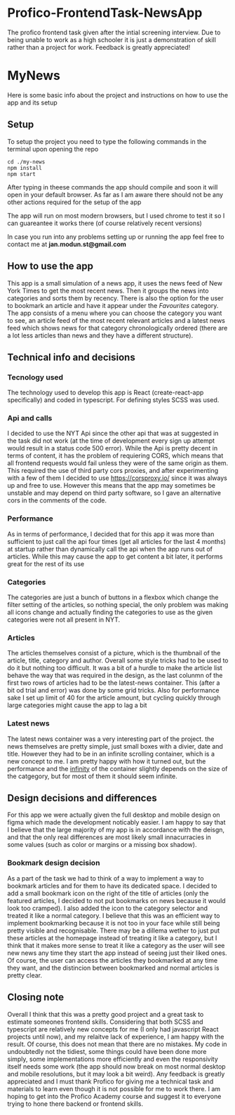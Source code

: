 # Profico-FrontendTask-NewsApp
The profico frontend task given after the intial screening interview. Due to being unable to work as a high schooler it is just a demonstration of skill rather than a project for work. Feedback is greatly appreciated!
<h1>MyNews</h1>
<p>Here is some basic info about the project and instructions on how to use the app and its setup</p>
<h2>Setup</h2>
<p>To setup the project you need to type the following commands in the terminal upon opening the repo</p>
<pre>
<code>cd ./my-news</code>
<code>npm install</code>
<code>npm start</code>
</pre >
<p>After typing in theese commands the app should compile and soon it will open in your default browser. As far as I am aware there should not be any other actions required for the setup of the app</p>
<p>The app will run on most modern browsers, but I used chrome to test it so I can guareantee it works there (of course relatively recent versions)</p>
<p>In case you run into any problems setting up or running the app feel free to contact me at <b>jan.modun.st@gmail.com</b></p>
<h2>How to use the app</h2>
<p>This app is a small simulation of a news app, it uses the news feed of New York Times to get the most recent news. Then it groups the news into categories and sorts them by recency. There is also the option for the user to bookmark an article and have it appear under the <i>Favourites</i> category. The app consists of a menu where you can choose the category you want to see, an article feed of the most recent relevant articles and a latest news feed which shows news for that category chronologically ordered (there are a lot less articles than news and they have a different structure).
<h2>Technical info and decisions</h2>
<h3>Tecnology used</h3>
<p>The technology used to develop this app is React (create-react-app specifically) and coded in typescript. For defining styles SCSS was used.
<h3>Api and calls</h3>
<p>I decided to use the NYT Api since the other api that was at suggested in the task did not work (at the time of development every sign up attempt would result in a status code 500 error). While the Api is pretty decent in terms of content, it has the problem of requiering CORS, which means that all frontend requests would fail unless they were of the same origin as them. This required the use of third party cors proxies, and after experimenting with a few of them I decided to use <a href="https://corsproxy.io/">https://corsproxy.io/</a> since it was always up and free to use. However this means that the app may sometimes be unstable and may depend on third party software, so I gave an alternative cors in the comments of the code.
<h3>Performance</h3>
<p>As in terms of performance, I decided that for this app it was more than sufficient to just call the api four times (get all articles for the last 4 months) at startup rather than dynamically call the api when the app runs out of articles. While this may cause the app to get content a bit later, it performs great for the rest of its use</p>
<p>
<h3>Categories</h3>
The categories are just a bunch of buttons in a flexbox which change the filter setting of the articles, so nothing special, the only problem was making all icons change and actually finding the categories to use as the given categories were not all present in NYT.
</p>
<h3>Articles</h2>
<p>The articles themselves consist of a picture, which is the thumbnail of the article, title, category and author. Overall some style tricks had to be used to do it but nothing too difficult. It was a bit of a hurdle to make the article list behave the way that was required in the design, as the last colunmn of the first two rows of articles had to be the latest-news container. This (after a bit od trial and error) was done by some grid tricks. Also for performance sake I set up  limit of 40 for the article amount, but cycling quickly through large categories might cause the app to lag a bit</p>
<h3>Latest news</h3>
The latest news container was a very interesting part of the project. the news themselves are pretty simple, just small boxes with a divier, date and title. However they had to be in an infinite scrolling container, which is a new concept to me. I am pretty happy with how it turned out, but the performance and the <u>infinity</u> of the container slightly depends on the size of the catgegory, but for most of them it should seem infinite.
<h2>Design decisions and differences</h2>
<p>For this app we were actually given the full desktop and mobile design on figma which made the development noticably easier. I am happy to say that I believe that the large majority of my app is in accordance with the deisgn, and that the only real differences are most likely small innacurracies in some values (such as color or margins or a missing box shadow).
<h3>Bookmark design decision</h3>
As a part of the task we had to think of a way to implement a way to bookmark articles and for them to have its dedicated space. I decided to add a small bookmark icon on the right of the title of articles (only the featured articles, I decided to not put bookmarks on news because it would look too cramped). I also added the icon to the category selector and treated it like a normal category. I believe that this was an efficient way to implement bookmarking because it is not too in your face while still being pretty visible and recognisable. There may be a dillema wether to just put these articles at the homepage instead of treating it like a category, but I think that it makes more sense to treat it like a category as the user will see new news any time they start the app instead of seeing just their liked ones. Of course, the user can access the articles they bookmarked at any time they want, and the distincion between bookmarked and normal articles is pretty clear.
<h2>Closing note</h2>
<p>Overall I think that this was a pretty good project and a great task to estimate someones frontend skills. Considering that both SCSS and typescript are relatively new concepts for me (I only had javascript React projects until now), and my relaitve lack of experience, I am happy with the result. Of course, this does not mean that there are no mistakes. My code in undoubtedly not the tidiest, some things could have been done more simply, some implementations more efficiently and even the responsivity itself needs some work (the app should now break on most normal desktop and mobile resolutions, but it may look a bit weird). Any feedback is greatly appreciated and I must thank Profico for giving me a technical task and materials to learn even though it is not possible for me to work there. I am hoping to get into the Profico Academy course and suggest it to everyone trying to hone there backend or frontend skills.
